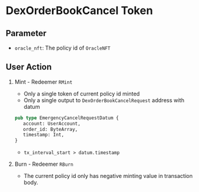 # DexOrderBookCancel Token

## Parameter

- `oracle_nft`: The policy id of `OracleNFT`

## User Action

1. Mint - Redeemer `RMint`

   - Only a single token of current policy id minted
   - Only a single output to `DexOrderBookCancelRequest` address with datum

   ```rs
   pub type EmergencyCancelRequestDatum {
      account: UserAccount,
      order_id: ByteArray,
      timestamp: Int,
   }
   ```

   - `tx_interval_start > datum.timestamp`

2. Burn - Redeemer `RBurn`

   - The current policy id only has negative minting value in transaction body.
